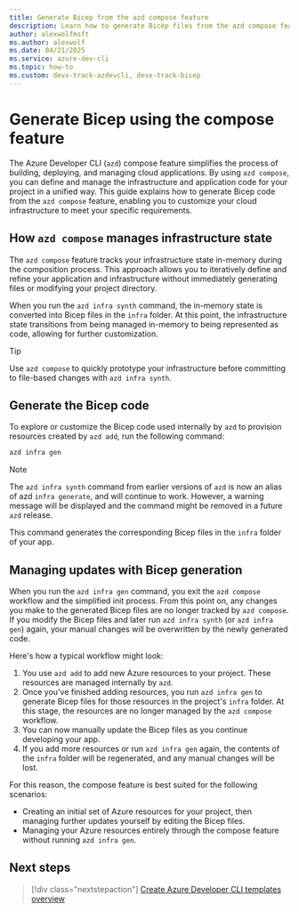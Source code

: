 ```yaml
---
title: Generate Bicep from the azd compose feature
description: Learn how to generate Bicep files from the azd compose feature to further customize your infrastructure
author: alexwolfmsft
ms.author: alexwolf
ms.date: 04/21/2025
ms.service: azure-dev-cli
ms.topic: how-to
ms.custom: devx-track-azdevcli, devx-track-bicep
---
```


# Generate Bicep using the compose feature

The Azure Developer CLI (`azd`) compose feature simplifies the process of building, deploying, and managing cloud applications. By using `azd compose`, you can define and manage the infrastructure and application code for your project in a unified way. This guide explains how to generate Bicep code from the `azd compose` feature, enabling you to customize your cloud infrastructure to meet your specific requirements.

## How `azd compose` manages infrastructure state

The `azd compose` feature tracks your infrastructure state in-memory during the composition process. This approach allows you to iteratively define and refine your application and infrastructure without immediately generating files or modifying your project directory.

When you run the `azd infra synth` command, the in-memory state is converted into Bicep files in the `infra` folder. At this point, the infrastructure state transitions from being managed in-memory to being represented as code, allowing for further customization.

> [!TIP]
> Use `azd compose` to quickly prototype your infrastructure before committing to file-based changes with `azd infra synth`.

## Generate the Bicep code

To explore or customize the Bicep code used internally by `azd` to provision resources created by `azd add`, run the following command:

```bash
azd infra gen
```

> [!NOTE]
> The `azd infra synth` command from earlier versions of `azd` is now an alias of azd `infra generate`, and will continue to work. However, a warning message will be displayed and the command might be removed in a future `azd` release.

This command generates the corresponding Bicep files in the `infra` folder of your app.

## Managing updates with Bicep generation

When you run the `azd infra gen` command, you exit the `azd compose` workflow and the simplified init process. From this point on, any changes you make to the generated Bicep files are no longer tracked by `azd compose`. If you modify the Bicep files and later run `azd infra synth` (or `azd infra gen`) again, your manual changes will be overwritten by the newly generated code.

Here's how a typical workflow might look:

1. You use `azd add` to add new Azure resources to your project. These resources are managed internally by `azd`.
2. Once you've finished adding resources, you run `azd infra gen` to generate Bicep files for those resources in the project's `infra` folder. At this stage, the resources are no longer managed by the `azd compose` workflow.
3. You can now manually update the Bicep files as you continue developing your app.
4. If you add more resources or run `azd infra gen` again, the contents of the `infra` folder will be regenerated, and any manual changes will be lost.

For this reason, the compose feature is best suited for the following scenarios:

- Creating an initial set of Azure resources for your project, then managing further updates yourself by editing the Bicep files.
- Managing your Azure resources entirely through the compose feature without running `azd infra gen`.

## Next steps

> [!div class="nextstepaction"]
> [Create Azure Developer CLI templates overview](/azure/developer/azure-developer-cli/make-azd-compatible)
